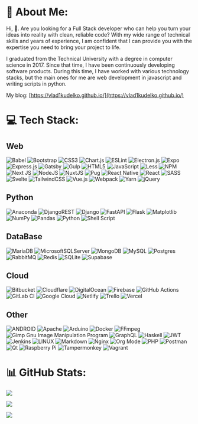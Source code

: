 # 💫 About Me:

Hi, 👋. Are you looking for a Full Stack developer who can help you turn your ideas into reality with clean, reliable code? With my wide range of technical skills and years of experience, I am confident that I can provide you with the expertise you need to bring your project to life.

I graduated from the Technical University with a degree in computer science in 2017. Since that time, I have been continuously developing software products. During this time, I have worked with various technology stacks, but the main ones for me are web development in javascript and writing scripts in python.

My blog: [https://vlad1kudelko.github.io/](https://vlad1kudelko.github.io/)

# 💻 Tech Stack:

## Web

![Babel](https://img.shields.io/badge/Babel-F9DC3e?style=for-the-badge&logo=babel&logoColor=black)
![Bootstrap](https://img.shields.io/badge/bootstrap-%23563D7C.svg?style=for-the-badge&logo=bootstrap&logoColor=white)
![CSS3](https://img.shields.io/badge/css3-%231572B6.svg?style=for-the-badge&logo=css3&logoColor=white)
![Chart.js](https://img.shields.io/badge/chart.js-F5788D.svg?style=for-the-badge&logo=chart.js&logoColor=white)
![ESLint](https://img.shields.io/badge/ESLint-4B3263?style=for-the-badge&logo=eslint&logoColor=white)
![Electron.js](https://img.shields.io/badge/Electron-191970?style=for-the-badge&logo=Electron&logoColor=white)
![Expo](https://img.shields.io/badge/expo-1C1E24?style=for-the-badge&logo=expo&logoColor=#D04A37)
![Express.js](https://img.shields.io/badge/express.js-%23404d59.svg?style=for-the-badge&logo=express&logoColor=%2361DAFB)
![Gatsby](https://img.shields.io/badge/Gatsby-%23663399.svg?style=for-the-badge&logo=gatsby&logoColor=white)
![Gulp](https://img.shields.io/badge/GULP-%23CF4647.svg?style=for-the-badge&logo=gulp&logoColor=white)
![HTML5](https://img.shields.io/badge/html5-%23E34F26.svg?style=for-the-badge&logo=html5&logoColor=white)
![JavaScript](https://img.shields.io/badge/javascript-%23323330.svg?style=for-the-badge&logo=javascript&logoColor=%23F7DF1E)
![Less](https://img.shields.io/badge/less-2B4C80?style=for-the-badge&logo=less&logoColor=white)
![NPM](https://img.shields.io/badge/NPM-%23000000.svg?style=for-the-badge&logo=npm&logoColor=white)
![Next JS](https://img.shields.io/badge/Next-black?style=for-the-badge&logo=next.js&logoColor=white)
![NodeJS](https://img.shields.io/badge/node.js-6DA55F?style=for-the-badge&logo=node.js&logoColor=white)
![NuxtJS](https://img.shields.io/badge/Nuxt-black?style=for-the-badge&logo=nuxt.js&logoColor=white)
![Pug](https://img.shields.io/badge/Pug-FFF?style=for-the-badge&logo=pug&logoColor=A86454)
![React Native](https://img.shields.io/badge/react_native-%2320232a.svg?style=for-the-badge&logo=react&logoColor=%2361DAFB)
![React](https://img.shields.io/badge/react-%2320232a.svg?style=for-the-badge&logo=react&logoColor=%2361DAFB)
![SASS](https://img.shields.io/badge/SASS-hotpink.svg?style=for-the-badge&logo=SASS&logoColor=white)
![Svelte](https://img.shields.io/badge/svelte-%23f1413d.svg?style=for-the-badge&logo=svelte&logoColor=white)
![TailwindCSS](https://img.shields.io/badge/tailwindcss-%2338B2AC.svg?style=for-the-badge&logo=tailwind-css&logoColor=white)
![Vue.js](https://img.shields.io/badge/vuejs-%2335495e.svg?style=for-the-badge&logo=vuedotjs&logoColor=%234FC08D)
![Webpack](https://img.shields.io/badge/webpack-%238DD6F9.svg?style=for-the-badge&logo=webpack&logoColor=black)
![Yarn](https://img.shields.io/badge/yarn-%232C8EBB.svg?style=for-the-badge&logo=yarn&logoColor=white)
![jQuery](https://img.shields.io/badge/jquery-%230769AD.svg?style=for-the-badge&logo=jquery&logoColor=white)

## Python

![Anaconda](https://img.shields.io/badge/Anaconda-%2344A833.svg?style=for-the-badge&logo=anaconda&logoColor=white)
![DjangoREST](https://img.shields.io/badge/DJANGO-REST-ff1709?style=for-the-badge&logo=django&logoColor=white&color=ff1709&labelColor=gray)
![Django](https://img.shields.io/badge/django-%23092E20.svg?style=for-the-badge&logo=django&logoColor=white)
![FastAPI](https://img.shields.io/badge/FastAPI-005571?style=for-the-badge&logo=fastapi)
![Flask](https://img.shields.io/badge/flask-%23000.svg?style=for-the-badge&logo=flask&logoColor=white)
![Matplotlib](https://img.shields.io/badge/Matplotlib-%23ffffff.svg?style=for-the-badge&logo=Matplotlib&logoColor=black)
![NumPy](https://img.shields.io/badge/numpy-%23013243.svg?style=for-the-badge&logo=numpy&logoColor=white)
![Pandas](https://img.shields.io/badge/pandas-%23150458.svg?style=for-the-badge&logo=pandas&logoColor=white)
![Python](https://img.shields.io/badge/python-3670A0?style=for-the-badge&logo=python&logoColor=ffdd54)
![Shell Script](https://img.shields.io/badge/shell_script-%23121011.svg?style=for-the-badge&logo=gnu-bash&logoColor=white)

## DataBase

![MariaDB](https://img.shields.io/badge/MariaDB-003545?style=for-the-badge&logo=mariadb&logoColor=white)
![MicrosoftSQLServer](https://img.shields.io/badge/Microsoft%20SQL%20Server-CC2927?style=for-the-badge&logo=microsoft%20sql%20server&logoColor=white)
![MongoDB](https://img.shields.io/badge/MongoDB-%234ea94b.svg?style=for-the-badge&logo=mongodb&logoColor=white)
![MySQL](https://img.shields.io/badge/mysql-%2300f.svg?style=for-the-badge&logo=mysql&logoColor=white)
![Postgres](https://img.shields.io/badge/postgres-%23316192.svg?style=for-the-badge&logo=postgresql&logoColor=white)
![RabbitMQ](https://img.shields.io/badge/rabbitmq-FF6600?style=for-the-badge&logo=rabbitmq&logoColor=white)
![Redis](https://img.shields.io/badge/redis-%23DD0031.svg?style=for-the-badge&logo=redis&logoColor=white)
![SQLite](https://img.shields.io/badge/sqlite-%2307405e.svg?style=for-the-badge&logo=sqlite&logoColor=white)
![Supabase](https://img.shields.io/badge/Supabase-3ECF8E?style=for-the-badge&logo=supabase&logoColor=white)

## Cloud

![Bitbucket](https://img.shields.io/badge/bitbucket-%230047B3.svg?style=for-the-badge&logo=bitbucket&logoColor=white)
![Cloudflare](https://img.shields.io/badge/Cloudflare-F38020?style=for-the-badge&logo=Cloudflare&logoColor=white)
![DigitalOcean](https://img.shields.io/badge/DigitalOcean-%230167ff.svg?style=for-the-badge&logo=digitalOcean&logoColor=white)
![Firebase](https://img.shields.io/badge/firebase-%23039BE5.svg?style=for-the-badge&logo=firebase)
![GitHub Actions](https://img.shields.io/badge/github%20actions-%232671E5.svg?style=for-the-badge&logo=githubactions&logoColor=white)
![GitLab CI](https://img.shields.io/badge/gitlab%20CI-%23181717.svg?style=for-the-badge&logo=gitlab&logoColor=white)
![Google Cloud](https://img.shields.io/badge/Google%20Cloud-%234285F4.svg?style=for-the-badge&logo=google-cloud&logoColor=white)
![Netlify](https://img.shields.io/badge/netlify-%23000000.svg?style=for-the-badge&logo=netlify&logoColor=#00C7B7)
![Trello](https://img.shields.io/badge/Trello-%23026AA7.svg?style=for-the-badge&logo=Trello&logoColor=white)
![Vercel](https://img.shields.io/badge/vercel-%23000000.svg?style=for-the-badge&logo=vercel&logoColor=white)

## Other

![ANDROID](https://img.shields.io/badge/android-%2320232a.svg?style=for-the-badge&logo=android&logoColor=%a4c639)
![Apache](https://img.shields.io/badge/apache-%23D42029.svg?style=for-the-badge&logo=apache&logoColor=white)
![Arduino](https://img.shields.io/badge/-Arduino-00979D?style=for-the-badge&logo=Arduino&logoColor=white)
![Docker](https://img.shields.io/badge/docker-%230db7ed.svg?style=for-the-badge&logo=docker&logoColor=white)
![FFmpeg](https://shields.io/badge/FFmpeg-%23171717.svg?logo=ffmpeg&style=for-the-badge&labelColor=171717&logoColor=5cb85c)
![Gimp Gnu Image Manipulation Program](https://img.shields.io/badge/Gimp-657D8B?style=for-the-badge&logo=gimp&logoColor=FFFFFF)
![GraphQL](https://img.shields.io/badge/-GraphQL-E10098?style=for-the-badge&logo=graphql&logoColor=white)
![Haskell](https://img.shields.io/badge/Haskell-5e5086?style=for-the-badge&logo=haskell&logoColor=white)
![JWT](https://img.shields.io/badge/JWT-black?style=for-the-badge&logo=JSON%20web%20tokens)
![Jenkins](https://img.shields.io/badge/jenkins-%232C5263.svg?style=for-the-badge&logo=jenkins&logoColor=white)
![LINUX](https://img.shields.io/badge/Linux-FCC624?style=for-the-badge&logo=linux&logoColor=black)
![Markdown](https://img.shields.io/badge/markdown-%23000000.svg?style=for-the-badge&logo=markdown&logoColor=white)
![Nginx](https://img.shields.io/badge/nginx-%23009639.svg?style=for-the-badge&logo=nginx&logoColor=white)
![Org Mode](https://img.shields.io/badge/orgmode-%2377AA99.svg?style=for-the-badge&logo=org&logoColor=white)
![PHP](https://img.shields.io/badge/php-%23777BB4.svg?style=for-the-badge&logo=php&logoColor=white)
![Postman](https://img.shields.io/badge/Postman-FF6C37?style=for-the-badge&logo=postman&logoColor=white)
![Qt](https://img.shields.io/badge/Qt-%23217346.svg?style=for-the-badge&logo=Qt&logoColor=white)
![Raspberry Pi](https://img.shields.io/badge/-RaspberryPi-C51A4A?style=for-the-badge&logo=Raspberry-Pi)
![Tampermonkey](https://img.shields.io/badge/tampermonkey-%2300485B.svg?style=for-the-badge&logo=tampermonkey&logoColor=white)
![Vagrant](https://img.shields.io/badge/vagrant-%231563FF.svg?style=for-the-badge&logo=vagrant&logoColor=white)

<!-- ![.Net](https://img.shields.io/badge/.NET-5C2D91?style=for-the-badge&logo=.net&logoColor=white) -->
<!-- ![AMD](https://img.shields.io/badge/AMD-%23000000.svg?style=for-the-badge&logo=amd&logoColor=white) -->
<!-- ![AWS](https://img.shields.io/badge/AWS-%23FF9900.svg?style=for-the-badge&logo=amazon-aws&logoColor=white) -->
<!-- ![Adobe Acrobat Reader](https://img.shields.io/badge/Adobe%20Acrobat%20Reader-EC1C24.svg?style=for-the-badge&logo=Adobe%20Acrobat%20Reader&logoColor=white) -->
<!-- ![Adobe After Effects](https://img.shields.io/badge/Adobe%20After%20Effects-9999FF.svg?style=for-the-badge&logo=Adobe%20After%20Effects&logoColor=white) -->
<!-- ![Adobe Audition](https://img.shields.io/badge/Adobe%20Audition-9999FF.svg?style=for-the-badge&logo=Adobe%20Audition&logoColor=white) -->
<!-- ![Adobe Creative Cloud](https://img.shields.io/badge/Adobe%20Creative%20Cloud-DA1F26.svg?style=for-the-badge&logo=Adobe%20Creative%20Cloud&logoColor=white) -->
<!-- ![Adobe Dreamweaver](https://img.shields.io/badge/Adobe%20Dreamweaver-FF61F6.svg?style=for-the-badge&logo=Adobe%20Dreamweaver&logoColor=white) -->
<!-- ![Adobe Fonts](https://img.shields.io/badge/Adobe%20Fonts-000B1D.svg?style=for-the-badge&logo=Adobe%20Fonts&logoColor=white) -->
<!-- ![Adobe Illustrator](https://img.shields.io/badge/adobe%20illustrator-%23FF9A00.svg?style=for-the-badge&logo=adobe%20illustrator&logoColor=white) -->
<!-- ![Adobe Illustrator](https://img.shields.io/badge/adobeillustrator-%23FF9A00.svg?style=for-the-badge&logo=adobeillustrator&logoColor=white) -->
<!-- ![Adobe InDesign](https://img.shields.io/badge/Adobe%20InDesign-49021F?style=for-the-badge&logo=adobeindesign&logoColor=FF3366) -->
<!-- ![Adobe InDesign](https://img.shields.io/badge/Adobe%20InDesign-49021F?style=for-the-badge&logo=adobeindesign&logoColor=white) -->
<!-- ![Adobe Lightroom Classic](https://img.shields.io/badge/Adobe%20Lightroom%20Classic-31A8FF.svg?style=for-the-badge&logo=Adobe%20Lightroom%20Classic&logoColor=white) -->
<!-- ![Adobe Lightroom](https://img.shields.io/badge/Adobe%20Lightroom-31A8FF.svg?style=for-the-badge&logo=Adobe%20Lightroom&logoColor=white) -->
<!-- ![Adobe Photoshop](https://img.shields.io/badge/adobe%20photoshop-%2331A8FF.svg?style=for-the-badge&logo=adobe%20photoshop&logoColor=white) -->
<!-- ![Adobe Photoshop](https://img.shields.io/badge/adobephotoshop-%2331A8FF.svg?style=for-the-badge&logo=adobephotoshop&logoColor=white) -->
<!-- ![Adobe Premiere Pro](https://img.shields.io/badge/Adobe%20Premiere%20Pro-9999FF.svg?style=for-the-badge&logo=Adobe%20Premiere%20Pro&logoColor=white) -->
<!-- ![Adobe XD](https://img.shields.io/badge/Adobe%20XD-470137?style=for-the-badge&logo=Adobe%20XD&logoColor=#FF61F6) -->
<!-- ![Adobe](https://img.shields.io/badge/adobe-%23FF0000.svg?style=for-the-badge&logo=adobe&logoColor=white) -->
<!-- ![AdonisJS](https://img.shields.io/badge/adonisjs-%23220052.svg?style=for-the-badge&logo=adonisjs&logoColor=white) -->
<!-- ![Affinity Designer](https://img.shields.io/badge/affinity%20desginer-%231B72BE.svg?style=for-the-badge&logo=affinity-designer&logoColor=white) -->
<!-- ![Affinity Designer](https://img.shields.io/badge/affinitydesginer-%231B72BE.svg?style=for-the-badge&logo=affinity-designer&logoColor=white) -->
<!-- ![Affinity Photo](https://img.shields.io/badge/affinityphoto-%237E4DD2.svg?style=for-the-badge&logo=affinity-photo&logoColor=white) -->
<!-- ![Airbnb](https://img.shields.io/badge/Airbnb-%23ff5a5f.svg?style=for-the-badge&logo=Airbnb&logoColor=white) -->
<!-- ![Alfred](https://img.shields.io/badge/alfred-%235C1F87.svg?style=for-the-badge&logo=alfred) -->
<!-- ![Alibaba Cloud](https://img.shields.io/badge/AlibabaCloud-%23FF6701.svg?style=for-the-badge&logo=alibabacloud&logoColor=white) -->
<!-- ![Alpine.js](https://img.shields.io/badge/alpinejs-white.svg?style=for-the-badge&logo=alpinedotjs&logoColor=%238BC0D0) -->
<!-- ![AmazonDynamoDB](https://img.shields.io/badge/Amazon%20DynamoDB-4053D6?style=for-the-badge&logo=Amazon%20DynamoDB&logoColor=white) -->
<!-- ![Anaconda](https://img.shields.io/badge/Anaconda-%2344A833.svg?style=for-the-badge&logo=anaconda&logoColor=white) -->
<!-- ![Analogue](https://img.shields.io/badge/Analogue-1A1A1A?style=for-the-badge&logo=Analogue&logoColor=white) -->
<!-- ![Angular.js](https://img.shields.io/badge/angular.js-%23E23237.svg?style=for-the-badge&logo=angularjs&logoColor=white) -->
<!-- ![Angular](https://img.shields.io/badge/angular-%23DD0031.svg?style=for-the-badge&logo=angular&logoColor=white) -->
<!-- ![Ansible](https://img.shields.io/badge/ansible-%231A1918.svg?style=for-the-badge&logo=ansible&logoColor=white) -->
<!-- ![Ant-Design](https://img.shields.io/badge/-AntDesign-%230170FE?style=for-the-badge&logo=ant-design&logoColor=white) -->
<!-- ![Apache Airflow](https://img.shields.io/badge/Apache%20Airflow-017CEE?style=for-the-badge&logo=Apache%20Airflow&logoColor=white) -->
<!-- ![Apache Ant](https://img.shields.io/badge/Apache%20Ant-A81C7D?style=for-the-badge&logo=Apache%20Ant&logoColor=white) -->
<!-- ![Apache Flink](https://img.shields.io/badge/Apache%20Flink-E6526F?style=for-the-badge&logo=Apache%20Flink&logoColor=white) -->
<!-- ![Apache Groovy](https://img.shields.io/badge/Apache%20Groovy-4298B8.svg?style=for-the-badge&logo=Apache+Groovy&logoColor=white) -->
<!-- ![Apache Hadoop](https://img.shields.io/badge/Apache%20Hadoop-66CCFF?style=for-the-badge&logo=apachehadoop&logoColor=black) -->
<!-- ![Apache Hive](https://img.shields.io/badge/Apache%20Hive-FDEE21?style=for-the-badge&logo=apachehive&logoColor=black) -->
<!-- ![Apache Kafka](https://img.shields.io/badge/Apache%20Kafka-000?style=for-the-badge&logo=apachekafka) -->
<!-- ![Apache Maven](https://img.shields.io/badge/Apache%20Maven-C71A36?style=for-the-badge&logo=Apache%20Maven&logoColor=white) -->
<!-- ![Apache Spark](https://img.shields.io/badge/Apache%20Spark-FDEE21?style=for-the-badge&logo=apachespark&logoColor=black) -->
<!-- ![Apache Subversion](https://img.shields.io/badge/subversion-%23809CC9.svg?style=for-the-badge&logo=subversion&logoColor=white) -->
<!-- ![Apache Tomcat](https://img.shields.io/badge/apache%20tomcat-%23F8DC75.svg?style=for-the-badge&logo=apache-tomcat&logoColor=black) -->
<!-- ![ApacheCassandra](https://img.shields.io/badge/cassandra-%231287B1.svg?style=for-the-badge&logo=apache-cassandra&logoColor=white) -->
<!-- ![Apache](https://img.shields.io/badge/apache-%23D42029.svg?style=for-the-badge&logo=apache&logoColor=white) -->
<!-- ![Apollo-GraphQL](https://img.shields.io/badge/-ApolloGraphQL-311C87?style=for-the-badge&logo=apollo-graphql) -->
<!-- ![Appwrite](https://img.shields.io/badge/Appwrite-%23FD366E.svg?style=for-the-badge&logo=appwrite&logoColor=white) -->
<!-- ![AquaSec](https://img.shields.io/badge/aqua-%231904DA.svg?style=for-the-badge&logo=aqua&logoColor=#0018A8) -->
<!-- ![Arango DB](https://img.shields.io/badge/ArangoDB-DDE072?style=for-the-badge&logo=arangodb&logoColor=white) -->
<!-- ![Aseprite](https://img.shields.io/badge/Aseprite-FFFFFF?style=for-the-badge&logo=Aseprite&logoColor=#7D929E) -->
<!-- ![AssemblyScript](https://img.shields.io/badge/assembly%20script-%23000000.svg?style=for-the-badge&logo=assemblyscript&logoColor=white) -->
<!-- ![Astro](https://img.shields.io/badge/astro-%232C2052.svg?style=for-the-badge&logo=astro&logoColor=white) -->
<!-- ![Aurelia](https://img.shields.io/badge/aurelia-%23ED2B88.svg?style=for-the-badge&logo=aurelia&logoColor=fff) -->
<!-- ![Azure](https://img.shields.io/badge/azure-%230072C6.svg?style=for-the-badge&logo=azure-devops&logoColor=white) -->
<!-- ![Badge Name](https://img.shields.io/badge/tRPC-%232596BE.svg?style=for-the-badge&logo=tRPC&logoColor=white) -->
<!-- ![Battle.net](https://img.shields.io/badge/battle.net-%2300AEFF.svg?style=for-the-badge&logo=battle.net&logoColor=white) -->
<!-- ![Bevy](https://img.shields.io/badge/bevy-%23232326.svg?style=for-the-badge&logo=bevy&logoColor=white) -->
<!-- ![Bitwarden](https://img.shields.io/badge/bitwarden-%23175DDC.svg?style=for-the-badge&logo=bitwarden&logoColor=white) -->
<!-- ![Blazor](https://img.shields.io/badge/blazor-%235C2D91.svg?style=for-the-badge&logo=blazor&logoColor=white) -->
<!-- ![Blender](https://img.shields.io/badge/blender-%23F5792A.svg?style=for-the-badge&logo=blender&logoColor=white) -->
<!-- ![Buefy](https://img.shields.io/badge/Buefy-7957D5?style=for-the-badge&logo=buefy&logoColor=48289E) -->
<!-- ![Bulma](https://img.shields.io/badge/bulma-00D0B1?style=for-the-badge&logo=bulma&logoColor=white) -->
<!-- ![Bun](https://img.shields.io/badge/Bun-%23000000.svg?style=for-the-badge&logo=bun&logoColor=white) -->
<!-- ![C#](https://img.shields.io/badge/c%23-%23239120.svg?style=for-the-badge&logo=c-sharp&logoColor=white) -->
<!-- ![C++](https://img.shields.io/badge/c++-%2300599C.svg?style=for-the-badge&logo=c%2B%2B&logoColor=white) -->
<!-- ![CMake](https://img.shields.io/badge/CMake-%23008FBA.svg?style=for-the-badge&logo=cmake&logoColor=white) -->
<!-- ![C](https://img.shields.io/badge/c-%2300599C.svg?style=for-the-badge&logo=c&logoColor=white) -->
<!-- ![Canva](https://img.shields.io/badge/Canva-%2300C4CC.svg?style=for-the-badge&logo=Canva&logoColor=white) -->
<!-- ![Chakra](https://img.shields.io/badge/chakra-%234ED1C5.svg?style=for-the-badge&logo=chakraui&logoColor=white) -->
<!-- ![Chart.js](https://img.shields.io/badge/chart.js-F5788D.svg?style=for-the-badge&logo=chart.js&logoColor=white) -->
<!-- ![ChipperCI](https://img.shields.io/badge/chipperci-1e394e.svg?style=for-the-badge&logo=chipperci&logoColor=white) -->
<!-- ![CircleCI](https://img.shields.io/badge/circleci-%23161616.svg?style=for-the-badge&logo=circleci&logoColor=white) -->
<!-- ![Cisco](https://img.shields.io/badge/cisco-%23049fd9.svg?style=for-the-badge&logo=cisco&logoColor=black) -->
<!-- ![Clip Studio Paint](https://img.shields.io/badge/ClipStudioPaint-%23CFD3D3.svg?style=for-the-badge&logo=ClipStudioPaint&logoColor=white) -->
<!-- ![Clojure](https://img.shields.io/badge/Clojure-%23Clojure.svg?style=for-the-badge&logo=Clojure&logoColor=Clojure) -->
<!-- ![CloudBees](https://img.shields.io/badge/CloudBees-1997B5&?logo=cloudbees&logoColor=white&style=for-the-badge) -->
<!-- ![CockroachLabs](https://img.shields.io/badge/Cockroach%20Labs-6933FF?style=for-the-badge&logo=Cockroach%20Labs&logoColor=white) -->
<!-- ![Code-Igniter](https://img.shields.io/badge/CodeIgniter-%23EF4223.svg?style=for-the-badge&logo=codeIgniter&logoColor=white) -->
<!-- ![CodeCov](https://img.shields.io/badge/codecov-%23ff0077.svg?style=for-the-badge&logo=codecov&logoColor=white) -->
<!-- ![Codeberg](https://img.shields.io/badge/Codeberg-2185D0?style=for-the-badge&logo=Codeberg&logoColor=white) -->
<!-- ![Confluence](https://img.shields.io/badge/confluence-%23172BF4.svg?style=for-the-badge&logo=confluence&logoColor=white) -->
<!-- ![Context-API](https://img.shields.io/badge/Context--Api-000000?style=for-the-badge&logo=react) -->
<!-- ![Couchbase](https://img.shields.io/badge/Couchbase-EA2328?style=for-the-badge&logo=couchbase&logoColor=white) -->
<!-- ![CrateDB](https://img.shields.io/badge/CrateDB-009DC7?style=for-the-badge&logo=CrateDB&logoColor=white) -->
<!-- ![Crowdin](https://img.shields.io/badge/Crowdin-2E3340.svg?style=for-the-badge&logo=Crowdin&logoColor=white) -->
<!-- ![Crystal](https://img.shields.io/badge/crystal-%23000000.svg?style=for-the-badge&logo=crystal&logoColor=white) -->
<!-- ![DaisyUI](https://img.shields.io/badge/daisyui-5A0EF8?style=for-the-badge&logo=daisyui&logoColor=white) -->
<!-- ![Dart](https://img.shields.io/badge/dart-%230175C2.svg?style=for-the-badge&logo=dart&logoColor=white) -->
<!-- ![Datadog](https://img.shields.io/badge/datadog-%23632CA6.svg?style=for-the-badge&logo=datadog&logoColor=white) -->
<!-- ![Deno JS](https://img.shields.io/badge/deno%20js-000000?style=for-the-badge&logo=deno&logoColor=white) -->
<!-- ![Dgraph](https://img.shields.io/badge/dgraph-%23E50695.svg?style=for-the-badge&logo=dgraph&logoColor=white) -->
<!-- ![Directus](https://img.shields.io/badge/directus-%2364f.svg?style=for-the-badge&logo=directus&logoColor=white) -->
<!-- ![DjangoREST](https://img.shields.io/badge/DJANGO-REST-ff1709?style=for-the-badge&logo=django&logoColor=white&color=ff1709&labelColor=gray) -->
<!-- ![Django](https://img.shields.io/badge/django-%23092E20.svg?style=for-the-badge&logo=django&logoColor=white) -->
<!-- ![Dribbble](https://img.shields.io/badge/Dribbble-EA4C89?style=for-the-badge&logo=dribbble&logoColor=white) -->
<!-- ![Drupal](https://img.shields.io/badge/drupal-%230678BE.svg?style=for-the-badge&logo=drupal&logoColor=white) -->
<!-- ![EA](https://img.shields.io/badge/ea-%23000000.svg?style=for-the-badge&logo=ea&logoColor=white) -->
<!-- ![EJS](https://img.shields.io/badge/ejs-%23B4CA65.svg?style=for-the-badge&logo=ejs&logoColor=black) -->
<!-- ![ElasticSearch](https://img.shields.io/badge/-ElasticSearch-005571?style=for-the-badge&logo=elasticsearch) -->
<!-- ![Elasticsearch](https://img.shields.io/badge/elasticsearch-%230377CC.svg?style=for-the-badge&logo=elasticsearch&logoColor=white) -->
<!-- ![Elixir](https://img.shields.io/badge/elixir-%234B275F.svg?style=for-the-badge&logo=elixir&logoColor=white) -->
<!-- ![Elm](https://img.shields.io/badge/Elm-60B5CC?style=for-the-badge&logo=elm&logoColor=white) -->
<!-- ![Ember](https://img.shields.io/badge/ember-1C1E24?style=for-the-badge&logo=ember.js&logoColor=#D04A37) -->
<!-- ![Epic Games](https://img.shields.io/badge/epicgames-%23313131.svg?style=for-the-badge&logo=epicgames&logoColor=white) -->
<!-- ![Erlang](https://img.shields.io/badge/Erlang-white.svg?style=for-the-badge&logo=erlang&logoColor=a90533) -->
<!-- ![Esbuild](https://img.shields.io/badge/esbuild-%23FFCF00.svg?style=for-the-badge&logo=esbuild&logoColor=black) -->
<!-- ![FastAPI](https://img.shields.io/badge/FastAPI-005571?style=for-the-badge&logo=fastapi) -->
<!-- ![Fastify](https://img.shields.io/badge/fastify-%23000000.svg?style=for-the-badge&logo=fastify&logoColor=white) -->
<!-- ![Fastlane](https://img.shields.io/badge/fastlane-%2382bd4e.svg?style=for-the-badge&logo=fastlane&logoColor=black) -->
<!-- ![Figma](https://img.shields.io/badge/figma-%23F24E1E.svg?style=for-the-badge&logo=figma&logoColor=white) -->
<!-- ![Filament](https://img.shields.io/badge/Filament-FFAA00?style=for-the-badge&logoColor=%23000000) -->
<!-- ![Flask](https://img.shields.io/badge/flask-%23000.svg?style=for-the-badge&logo=flask&logoColor=white) -->
<!-- ![Flutter](https://img.shields.io/badge/Flutter-%2302569B.svg?style=for-the-badge&logo=Flutter&logoColor=white) -->
<!-- ![Forgejo](https://img.shields.io/badge/forgejo-%23FB923C.svg?style=for-the-badge&logo=forgejo&logoColor=white) -->
<!-- ![Fortran](https://img.shields.io/badge/Fortran-%23734F96.svg?style=for-the-badge&logo=fortran&logoColor=white) -->
<!-- ![Framer](https://img.shields.io/badge/Framer-black?style=for-the-badge&logo=framer&logoColor=blue) -->
<!-- ![Framework7](https://img.shields.io/badge/framework7-%23EE350F.svg?style=for-the-badge&logo=framework7&logoColor=white) -->
<!-- ![GODOT](https://img.shields.io/badge/godot-3582bb.svg?style=for-the-badge&logo=godot-engine&logoColor=white) -->
<!-- ![Gimp](https://img.shields.io/badge/Gimp-657D8B?style=for-the-badge&logo=gimp&logoColor=FFFFFF) -->
<!-- ![Gitea](https://img.shields.io/badge/Gitea-34495E?style=for-the-badge&logo=gitea&logoColor=5D9425) -->
<!-- ![Gitee](https://img.shields.io/badge/Gitee-C71D23?style=for-the-badge&logo=gitee&logoColor=white) -->
<!-- ![Gitpod](https://img.shields.io/badge/gitpod-f06611.svg?style=for-the-badge&logo=gitpod&logoColor=white) -->
<!-- ![Glitch](https://img.shields.io/badge/glitch-%233333FF.svg?style=for-the-badge&logo=glitch&logoColor=white) -->
<!-- ![Go](https://img.shields.io/badge/go-%2300ADD8.svg?style=for-the-badge&logo=go&logoColor=white) -->
<!-- ![Godot Engine](https://img.shields.io/badge/GODOT-%23FFFFFF.svg?style=for-the-badge&logo=godot-engine) -->
<!-- ![Gradle](https://img.shields.io/badge/Gradle-02303A.svg?style=for-the-badge&logo=Gradle&logoColor=white) -->
<!-- ![Grafana](https://img.shields.io/badge/grafana-%23F46800.svg?style=for-the-badge&logo=grafana&logoColor=white) -->
<!-- ![Grav](https://img.shields.io/badge/grav-%23FFFFFF.svg?style=for-the-badge&logo=grav&logoColor=221E1F) -->
<!-- ![Green Sock](https://img.shields.io/badge/green%20sock-88CE02?style=for-the-badge&logo=greensock&logoColor=white) -->
<!-- ![Gunicorn](https://img.shields.io/badge/gunicorn-%298729.svg?style=for-the-badge&logo=gunicorn&logoColor=white) -->
<!-- ![Gutenberg](https://img.shields.io/badge/gutenberg-%23077CB2.svg?style=for-the-badge&logo=gutenberg&logoColor=white) -->
<!-- ![Handlebars](https://img.shields.io/badge/Handlebars-%23000000?style=for-the-badge&logo=Handlebars.js&logoColor=white) -->
<!-- ![Heroku](https://img.shields.io/badge/heroku-%23430098.svg?style=for-the-badge&logo=heroku&logoColor=white) -->
<!-- ![Hibernate](https://img.shields.io/badge/Hibernate-59666C?style=for-the-badge&logo=Hibernate&logoColor=white) -->
<!-- ![Home Assistant](https://img.shields.io/badge/home%20assistant-%2341BDF5.svg?style=for-the-badge&logo=home-assistant&logoColor=white) -->
<!-- ![Homebridge](https://img.shields.io/badge/homebridge-%23491F59.svg?style=for-the-badge&logo=homebridge&logoColor=white) -->
<!-- ![Humble Bundle](https://img.shields.io/badge/HumbleBundle-%23494F5C.svg?style=for-the-badge&logo=HumbleBundle&logoColor=white) -->
<!-- ![IOS](https://img.shields.io/badge/IOS-%2320232a.svg?style=for-the-badge&logo=apple&logoColor=white) -->
<!-- ![InfluxDB](https://img.shields.io/badge/InfluxDB-22ADF6?style=for-the-badge&logo=InfluxDB&logoColor=white) -->
<!-- ![Inkscape](https://img.shields.io/badge/Inkscape-e0e0e0?style=for-the-badge&logo=inkscape&logoColor=080A13) -->
<!-- ![Insomnia](https://img.shields.io/badge/Insomnia-black?style=for-the-badge&logo=insomnia&logoColor=5849BE) -->
<!-- ![Invision](https://img.shields.io/badge/invision-FF3366?style=for-the-badge&logo=invision&logoColor=white) -->
<!-- ![Ionic](https://img.shields.io/badge/Ionic-%233880FF.svg?style=for-the-badge&logo=Ionic&logoColor=white) -->
<!-- ![Itch.io](https://img.shields.io/badge/Itch-%23FF0B34.svg?style=for-the-badge&logo=Itch.io&logoColor=white) -->
<!-- ![JWT](https://img.shields.io/badge/JWT-black?style=for-the-badge&logo=JSON%20web%20tokens) -->
<!-- ![Jasmine](https://img.shields.io/badge/jasmine-%238A4182.svg?style=for-the-badge&logo=jasmine&logoColor=white) -->
<!-- ![JavaFX](https://img.shields.io/badge/javafx-%23FF0000.svg?style=for-the-badge&logo=javafx&logoColor=white) -->
<!-- ![Java](https://img.shields.io/badge/java-%23ED8B00.svg?style=for-the-badge&logo=java&logoColor=white) -->
<!-- ![Jellyfin](https://img.shields.io/badge/jellyfin-%23000B25.svg?style=for-the-badge&logo=Jellyfin&logoColor=00A4DC) -->
<!-- ![Jenkins](https://img.shields.io/badge/jenkins-%232C5263.svg?style=for-the-badge&logo=jenkins&logoColor=white) -->
<!-- ![Jinja](https://img.shields.io/badge/jinja-white.svg?style=for-the-badge&logo=jinja&logoColor=black) -->
<!-- ![Jira](https://img.shields.io/badge/jira-%230A0FFF.svg?style=for-the-badge&logo=jira&logoColor=white) -->
<!-- ![Joomla](https://img.shields.io/badge/joomla-%235091CD.svg?style=for-the-badge&logo=joomla&logoColor=white) -->
<!-- ![Julia](https://img.shields.io/badge/-Julia-9558B2?style=for-the-badge&logo=julia&logoColor=white) -->
<!-- ![Keras](https://img.shields.io/badge/Keras-%23D00000.svg?style=for-the-badge&logo=Keras&logoColor=white) -->
<!-- ![Kotlin](https://img.shields.io/badge/kotlin-%230095D5.svg?style=for-the-badge&logo=kotlin&logoColor=white) -->
<!-- ![Krita](https://img.shields.io/badge/Krita-203759?style=for-the-badge&logo=krita&logoColor=EEF37B) -->
<!-- ![Kubernetes](https://img.shields.io/badge/kubernetes-%23326ce5.svg?style=for-the-badge&logo=kubernetes&logoColor=white) -->
<!-- ![LaTeX](https://img.shields.io/badge/latex-%23008080.svg?style=for-the-badge&logo=latex&logoColor=white) -->
<!-- ![Laravel](https://img.shields.io/badge/laravel-%23FF2D20.svg?style=for-the-badge&logo=laravel&logoColor=white) -->
<!-- ![Less](https://img.shields.io/badge/less-2B4C80?style=for-the-badge&logo=less&logoColor=white) -->
<!-- ![Linode](https://img.shields.io/badge/linode-00A95C?style=for-the-badge&logo=linode&logoColor=white) -->
<!-- ![Livewire](https://img.shields.io/badge/livewire-%234e56a6.svg?style=for-the-badge&logo=livewire&logoColor=white) -->
<!-- ![Lua](https://img.shields.io/badge/lua-%232C2D72.svg?style=for-the-badge&logo=lua&logoColor=white) -->
<!-- ![MUI](https://img.shields.io/badge/MUI-%230081CB.svg?style=for-the-badge&logo=material-ui&logoColor=white) -->
<!-- ![MUI](https://img.shields.io/badge/MUI-%230081CB.svg?style=for-the-badge&logo=mui&logoColor=white) -->
<!-- ![Mantine](https://img.shields.io/badge/Mantine-ffffff?style=for-the-badge&logo=Mantine&logoColor=339af0) -->
<!-- ![MariaDB](https://img.shields.io/badge/MariaDB-003545?style=for-the-badge&logo=mariadb&logoColor=white) -->
<!-- ![MaxCompute](https://img.shields.io/badge/MaxCompute-%23FF6701?style=for-the-badge&logo=alibabacloud&logoColor=white) -->
<!-- ![Mercurial](https://img.shields.io/badge/mercurial-999999.svg?style=for-the-badge&logo=mercurial&logoColor=white) -->
<!-- ![Meta](https://img.shields.io/badge/Meta-%230467DF.svg?style=for-the-badge&logo=Meta&logoColor=white) -->
<!-- ![Meteor JS](https://img.shields.io/badge/meteorjs-%23d74c4c.svg?style=for-the-badge&logo=meteor&logoColor=white) -->
<!-- ![MongoDB](https://img.shields.io/badge/MongoDB-%234ea94b.svg?style=for-the-badge&logo=mongodb&logoColor=white) -->
<!-- ![Mosquitto](https://img.shields.io/badge/mosquitto-%233C5280.svg?style=for-the-badge&logo=eclipsemosquitto&logoColor=white) -->
<!-- ![MusicBrainz](https://img.shields.io/badge/Musicbrainz-EB743B?style=for-the-badge&logo=musicbrainz&logoColor=BA478F) -->
<!-- ![NPM](https://img.shields.io/badge/NPM-%23CB3837.svg?style=for-the-badge&logo=npm&logoColor=white) -->
<!-- ![Neo4J](https://img.shields.io/badge/Neo4j-008CC1?style=for-the-badge&logo=neo4j&logoColor=white) -->
<!-- ![NestJS](https://img.shields.io/badge/nestjs-%23E0234E.svg?style=for-the-badge&logo=nestjs&logoColor=white) -->
<!-- ![Next JS](https://img.shields.io/badge/Next-black?style=for-the-badge&logo=next.js&logoColor=white) -->
<!-- ![Nginx](https://img.shields.io/badge/nginx-%23009639.svg?style=for-the-badge&logo=nginx&logoColor=white) -->
<!-- ![Nim](https://img.shields.io/badge/nim-%23FFE953.svg?style=for-the-badge&logo=nim&logoColor=white) -->
<!-- ![Nix](https://img.shields.io/badge/NIX-5277C3.svg?style=for-the-badge&logo=NixOS&logoColor=white) -->
<!-- ![Node-RED](https://img.shields.io/badge/Node--RED-%238F0000.svg?style=for-the-badge&logo=node-red&logoColor=white) -->
<!-- ![NodeJS](https://img.shields.io/badge/node.js-6DA55F?style=for-the-badge&logo=node.js&logoColor=white) -->
<!-- ![Nodemon](https://img.shields.io/badge/NODEMON-%23323330.svg?style=for-the-badge&logo=nodemon&logoColor=%BBDEAD) -->
<!-- ![Notion](https://img.shields.io/badge/Notion-%23000000.svg?style=for-the-badge&logo=notion&logoColor=white) -->
<!-- ![NumPy](https://img.shields.io/badge/numpy-%23013243.svg?style=for-the-badge&logo=numpy&logoColor=white) -->
<!-- ![Nuxt JS](https://img.shields.io/badge/Nuxt-002E3B?style=for-the-badge&logo=nuxt.js&logoColor=#00DC82) -->
<!-- ![Nx](https://img.shields.io/badge/nx-143055?style=for-the-badge&logo=nx&logoColor=white) -->
<!-- ![OVH](https://img.shields.io/badge/ovh-%23123F6D.svg?style=for-the-badge&logo=ovh&logoColor=#123F6D) -->
<!-- ![Objective-C](https://img.shields.io/badge/OBJECTIVE--C-%233A95E3.svg?style=for-the-badge&logo=apple&logoColor=white) -->
<!-- ![Octave](https://img.shields.io/badge/OCTAVE-darkblue?style=for-the-badge&logo=octave&logoColor=fcd683) -->
<!-- ![Octopus Deploy](https://img.shields.io/badge/octopus%20deploy-0D80D8?style=for-the-badge&logo=octopusdeploy&logoColor=white) -->
<!-- ![OpenAPI Specification](https://img.shields.io/badge/openapiinitiative-%23000000.svg?style=for-the-badge&logo=openapiinitiative&logoColor=white) -->
<!-- ![OpenCV](https://img.shields.io/badge/opencv-%23white.svg?style=for-the-badge&logo=opencv&logoColor=white) -->
<!-- ![OpenGL](https://img.shields.io/badge/OpenGL-%23FFFFFF.svg?style=for-the-badge&logo=opengl) -->
<!-- ![OpenGL](https://img.shields.io/badge/OpenGL-white?logo=OpenGL&style=for-the-badge) -->
<!-- ![OpenSea](https://img.shields.io/badge/OpenSea-%232081E2.svg?style=for-the-badge&logo=opensea&logoColor=white) -->
<!-- ![OpenStack](https://img.shields.io/badge/Openstack-%23f01742.svg?style=for-the-badge&logo=openstack&logoColor=white) -->
<!-- ![OpenTelemetry](https://img.shields.io/badge/OpenTelemetry-FFFFFF?&style=for-the-badge&logo=opentelemetry&logoColor=black) -->
<!-- ![Oracle](https://img.shields.io/badge/Oracle-F80000?style=for-the-badge&logo=oracle&logoColor=white) -->
<!-- ![P5js](https://img.shields.io/badge/p5.js-ED225D?style=for-the-badge&logo=p5.js&logoColor=FFFFFF) -->
<!-- ![PNPM](https://img.shields.io/badge/pnpm-%234a4a4a.svg?style=for-the-badge&logo=pnpm&logoColor=f69220) -->
<!-- ![Packer](https://img.shields.io/badge/packer-%23E7EEF0.svg?style=for-the-badge&logo=packer&logoColor=%2302A8EF) -->
<!-- ![Pandas](https://img.shields.io/badge/pandas-%23150458.svg?style=for-the-badge&logo=pandas&logoColor=white) -->
<!-- ![Perforce Helix](https://img.shields.io/badge/-PERFORCE%20HELIX-404040?style=for-the-badge&logo=Perforce&logoColor=white) -->
<!-- ![Perl](https://img.shields.io/badge/perl-%2339457E.svg?style=for-the-badge&logo=perl&logoColor=white) -->
<!-- ![Phoenix Framework](https://img.shields.io/badge/phoenixframework-%23FD4F00.svg?style=for-the-badge&logo=phoenixframework&logoColor=black) -->
<!-- ![Pi-Hole](https://img.shields.io/badge/pihole-%2396060C.svg?style=for-the-badge&logo=pi-hole&logoColor=white) -->
<!-- ![PlanetScale](https://img.shields.io/badge/planetscale-%23000000.svg?style=for-the-badge&logo=planetscale&logoColor=white) -->
<!-- ![PlatformIO](https://img.shields.io/badge/PlatformIO-%23222.svg?style=for-the-badge&logo=platformio&logoColor=%23f5822a) -->
<!-- ![PlayStation Network](https://img.shields.io/badge/PSN-%230070D1.svg?style=for-the-badge&logo=Playstation&logoColor=white) -->
<!-- ![Plex](https://img.shields.io/badge/plex-%23E5A00D.svg?style=for-the-badge&logo=plex&logoColor=white) -->
<!-- ![Plotly](https://img.shields.io/badge/Plotly-%233F4F75.svg?style=for-the-badge&logo=plotly&logoColor=white) -->
<!-- ![PocketBase](https://img.shields.io/badge/pocketbase-%23b8dbe4.svg?style=for-the-badge&logo=Pocketbase&logoColor=black) -->
<!-- ![Portfolio](https://img.shields.io/badge/Portfolio-%23000000.svg?style=for-the-badge&logo=firefox&logoColor=#FF7139) -->
<!-- ![Postgres](https://img.shields.io/badge/postgres-%23316192.svg?style=for-the-badge&logo=postgresql&logoColor=white) -->
<!-- ![Power Bi](https://img.shields.io/badge/power_bi-F2C811?style=for-the-badge&logo=powerbi&logoColor=black) -->
<!-- ![Prettier](https://img.shields.io/badge/prettier-%23F7B93E.svg?style=for-the-badge&logo=prettier&logoColor=black) -->
<!-- ![Prezi](https://img.shields.io/badge/Prezi-%23000000.svg?style=for-the-badge&logo=Prezi&logoColor=white) -->
<!-- ![Prisma](https://img.shields.io/badge/Prisma-3982CE?style=for-the-badge&logo=Prisma&logoColor=white) -->
<!-- ![Prometheus](https://img.shields.io/badge/Prometheus-E6522C?style=for-the-badge&logo=Prometheus&logoColor=white) -->
<!-- ![Proto.io](https://img.shields.io/badge/Proto.io-161637?style=for-the-badge&logo=proto.io&logoColor=00e5ff) -->
<!-- ![Pug](https://img.shields.io/badge/Pug-FFF?style=for-the-badge&logo=pug&logoColor=A86454) -->
<!-- ![PyTorch](https://img.shields.io/badge/PyTorch-%23EE4C2C.svg?style=for-the-badge&logo=PyTorch&logoColor=white) -->
<!-- ![Qt](https://img.shields.io/badge/Qt-%23217346.svg?style=for-the-badge&logo=Qt&logoColor=white) -->
<!-- ![Quarkus](https://img.shields.io/badge/quarkus-%234794EB.svg?style=for-the-badge&logo=quarkus&logoColor=white) -->
<!-- ![Quasar](https://img.shields.io/badge/Quasar-16B7FB?style=for-the-badge&logo=quasar&logoColor=black) -->
<!-- ![Quill](https://img.shields.io/badge/Quill-52B0E7?style=for-the-badge&logo=apache&logoColor=white) -->
<!-- ![ROS](https://img.shields.io/badge/ros-%230A0FF9.svg?style=for-the-badge&logo=ros&logoColor=white) -->
<!-- ![R](https://img.shields.io/badge/r-%23276DC3.svg?style=for-the-badge&logo=r&logoColor=white) -->
<!-- ![Radix UI](https://img.shields.io/badge/radix%20ui-161618.svg?style=for-the-badge&logo=radix-ui&logoColor=white) -->
<!-- ![Rails](https://img.shields.io/badge/rails-%23CC0000.svg?style=for-the-badge&logo=ruby-on-rails&logoColor=white) -->
<!-- ![Rancher](https://img.shields.io/badge/rancher-%230075A8.svg?style=for-the-badge&logo=rancher&logoColor=white) -->
<!-- ![RayLib](https://img.shields.io/badge/RAYLIB-FFFFFF?style=for-the-badge&logo=raylib&logoColor=black) -->
<!-- ![ReScript](https://img.shields.io/badge/rescript-%2314162c?style=for-the-badge&logo=rescript&logoColor=e34c4c) -->
<!-- ![React Hook Form](https://img.shields.io/badge/React%20Hook%20Form-%23EC5990.svg?style=for-the-badge&logo=reacthookform&logoColor=white) -->
<!-- ![React Native](https://img.shields.io/badge/react_native-%2320232a.svg?style=for-the-badge&logo=react&logoColor=%2361DAFB) -->
<!-- ![React Query](https://img.shields.io/badge/-React%20Query-FF4154?style=for-the-badge&logo=react%20query&logoColor=white) -->
<!-- ![React Router](https://img.shields.io/badge/React_Router-CA4245?style=for-the-badge&logo=react-router&logoColor=white) -->
<!-- ![React](https://img.shields.io/badge/react-%2320232a.svg?style=for-the-badge&logo=react&logoColor=%2361DAFB) -->
<!-- ![Realm](https://img.shields.io/badge/Realm-39477F?style=for-the-badge&logo=realm&logoColor=white) -->
<!-- ![Redis](https://img.shields.io/badge/redis-%23DD0031.svg?style=for-the-badge&logo=redis&logoColor=white) -->
<!-- ![Redux](https://img.shields.io/badge/redux-%23593d88.svg?style=for-the-badge&logo=redux&logoColor=white) -->
<!-- ![Remix](https://img.shields.io/badge/remix-%23000.svg?style=for-the-badge&logo=remix&logoColor=white) -->
<!-- ![Render](https://img.shields.io/badge/Render-%46E3B7.svg?style=for-the-badge&logo=render&logoColor=white) -->
<!-- ![Rhinoceros](https://img.shields.io/badge/Rhinoceros-801010?style=for-the-badge&logo=rhinoceros&logoColor=white) -->
<!-- ![Riot Games](https://img.shields.io/badge/riotgames-D32936.svg?style=for-the-badge&logo=riotgames&logoColor=white) -->
<!-- ![RollupJS](https://img.shields.io/badge/RollupJS-ef3335?style=for-the-badge&logo=rollup.js&logoColor=white) -->
<!-- ![Ruby](https://img.shields.io/badge/ruby-%23CC342D.svg?style=for-the-badge&logo=ruby&logoColor=white) -->
<!-- ![Rust](https://img.shields.io/badge/rust-%23000000.svg?style=for-the-badge&logo=rust&logoColor=white) -->
<!-- ![RxDB](https://img.shields.io/badge/rxdb-%238D1F89.svg?style=for-the-badge&logo=rxdb&logoColor=white) -->
<!-- ![RxDB](https://img.shields.io/badge/rxjs-%23B7178C.svg?style=for-the-badge&logo=reactivex&logoColor=white) -->
<!-- ![RxJS](https://img.shields.io/badge/rxjs-%23B7178C.svg?style=for-the-badge&logo=reactivex&logoColor=white) -->
<!-- ![SASS](https://img.shields.io/badge/SASS-hotpink.svg?style=for-the-badge&logo=SASS&logoColor=white) -->
<!-- ![Scala](https://img.shields.io/badge/scala-%23DC322F.svg?style=for-the-badge&logo=scala&logoColor=white) -->
<!-- ![Scaleway](https://img.shields.io/badge/SCALEWAY-%234f0599.svg?style=for-the-badge&logo=scaleway&logoColor=white) -->
<!-- ![Scaleway](https://img.shields.io/badge/SCALEWAY-%234f0599.svg?style=for-the-badge&logo=scaleway&logoColor=white) -->
<!-- ![SciPy](https://img.shields.io/badge/SciPy-%230C55A5.svg?style=for-the-badge&logo=scipy&logoColor=%white) -->
<!-- ![Scipy](https://img.shields.io/badge/SciPy-%230C55A5.svg?style=for-the-badge&logo=scipy&logoColor=%white) -->
<!-- ![Semantic UI React](https://img.shields.io/badge/Semantic%20UI%20React-%2335BDB2.svg?style=for-the-badge&logo=SemanticUIReact&logoColor=white) -->
<!-- ![Sequelize](https://img.shields.io/badge/Sequelize-52B0E7?style=for-the-badge&logo=Sequelize&logoColor=white) -->
<!-- ![Sidequest](https://img.shields.io/badge/sidequest-%23101227.svg?style=for-the-badge&logo=sidequest&logoColor=white) -->
<!-- ![Single Store](https://img.shields.io/badge/Single%20Store-AA00FF?style=for-the-badge&logo=singlestore&logoColor=white) -->
<!-- ![Sketch Up](https://img.shields.io/badge/SketchUp-005F9E?style=for-the-badge&logo=sketchup&logoColor=white) -->
<!-- ![Sketch](https://img.shields.io/badge/Sketch-FFB387?style=for-the-badge&logo=sketch&logoColor=black) -->
<!-- ![Snowflake](https://img.shields.io/badge/snowflake-%2329B5E8.svg?style=for-the-badge&logo=snowflake&logoColor=white) -->
<!-- ![Socket.io](https://img.shields.io/badge/Socket.io-black?style=for-the-badge&logo=socket.io&badgeColor=010101) -->
<!-- ![SolidJS](https://img.shields.io/badge/SolidJS-2c4f7c?style=for-the-badge&logo=solid&logoColor=c8c9cb) -->
<!-- ![Solidity](https://img.shields.io/badge/Solidity-%23363636.svg?style=for-the-badge&logo=solidity&logoColor=white) -->
<!-- ![SonarLint](https://img.shields.io/badge/SonarLint-CB2029?style=for-the-badge&logo=SONARLINT&logoColor=white) -->
<!-- ![SonarQube](https://img.shields.io/badge/SonarQube-black?style=for-the-badge&logo=sonarqube&logoColor=4E9BCD) -->
<!-- ![Splunk](https://img.shields.io/badge/splunk-%23000000.svg?style=for-the-badge&logo=splunk&logoColor=white) -->
<!-- ![Spring](https://img.shields.io/badge/spring-%236DB33F.svg?style=for-the-badge&logo=spring&logoColor=white) -->
<!-- ![Square Enix](https://img.shields.io/badge/SquareEnix-%23ED1C24.svg?style=for-the-badge&logo=SquareEnix&logoColor=white) -->
<!-- ![Steam](https://img.shields.io/badge/steam-%23000000.svg?style=for-the-badge&logo=steam&logoColor=white) -->
<!-- ![Storybook](https://img.shields.io/badge/-Storybook-FF4785?style=for-the-badge&logo=storybook&logoColor=white) -->
<!-- ![Strapi](https://img.shields.io/badge/strapi-%232E7EEA.svg?style=for-the-badge&logo=strapi&logoColor=white) -->
<!-- ![Streamlit](https://img.shields.io/badge/Streamlit-%23FE4B4B.svg?style=for-the-badge&logo=streamlit&logoColor=white) -->
<!-- ![Styled Components](https://img.shields.io/badge/styled--components-DB7093?style=for-the-badge&logo=styled-components&logoColor=white) -->
<!-- ![Stylus](https://img.shields.io/badge/stylus-%23ff6347.svg?style=for-the-badge&logo=stylus&logoColor=white) -->
<!-- ![Supabase](https://img.shields.io/badge/Supabase-3ECF8E?style=for-the-badge&logo=supabase&logoColor=white) -->
<!-- ![SurrealDB](https://img.shields.io/badge/SurrealDB-FF00A0?style=for-the-badge&logo=surrealdb&logoColor=white) -->
<!-- ![SvelteKit](https://img.shields.io/badge/sveltekit-%23ff3e00.svg?style=for-the-badge&logo=svelte&logoColor=white) -->
<!-- ![Svelte](https://img.shields.io/badge/svelte-%23f1413d.svg?style=for-the-badge&logo=svelte&logoColor=white) -->
<!-- ![Swagger](https://img.shields.io/badge/-Swagger-%23Clojure?style=for-the-badge&logo=swagger&logoColor=white) -->
<!-- ![Swift](https://img.shields.io/badge/swift-F54A2A?style=for-the-badge&logo=swift&logoColor=white) -->
<!-- ![Symfony](https://img.shields.io/badge/symfony-%23000000.svg?style=for-the-badge&logo=symfony&logoColor=white) -->
<!-- ![TOR](https://img.shields.io/badge/tor-%237E4798.svg?style=for-the-badge&logo=tor-project&logoColor=white) -->
<!-- ![TailwindCSS](https://img.shields.io/badge/tailwindcss-%2338B2AC.svg?style=for-the-badge&logo=tailwind-css&logoColor=white) -->
<!-- ![Tauri](https://img.shields.io/badge/tauri-%2324C8DB.svg?style=for-the-badge&logo=tauri&logoColor=%23FFFFFF) -->
<!-- ![TeamCity](https://img.shields.io/badge/teamcity-000000.svg?style=for-the-badge&logo=teamcity&logoColor=white) -->
<!-- ![TensorFlow](https://img.shields.io/badge/TensorFlow-%23FF6F00.svg?style=for-the-badge&logo=TensorFlow&logoColor=white) -->
<!-- ![Teradata](https://img.shields.io/badge/Teradata-F37440?style=for-the-badge&logo=teradata&logoColor=white) -->
<!-- ![Terraform](https://img.shields.io/badge/terraform-%235835CC.svg?style=for-the-badge&logo=terraform&logoColor=white) -->
<!-- ![Three js](https://img.shields.io/badge/threejs-black?style=for-the-badge&logo=three.js&logoColor=white) -->
<!-- ![Threejs](https://img.shields.io/badge/threejs-black?style=for-the-badge&logo=three.js&logoColor=white) -->
<!-- ![Thymeleaf](https://img.shields.io/badge/Thymeleaf-%23005C0F.svg?style=for-the-badge&logo=Thymeleaf&logoColor=white) -->
<!-- ![TravisCI](https://img.shields.io/badge/travis%20ci-%232B2F33.svg?style=for-the-badge&logo=travis&logoColor=white) -->
<!-- ![Trello](https://img.shields.io/badge/Trello-%23026AA7.svg?style=for-the-badge&logo=Trello&logoColor=white) -->
<!-- ![Twilio](https://img.shields.io/badge/Twilio-F22F46?style=for-the-badge&logo=Twilio&logoColor=white) -->
<!-- ![Type-graphql](https://img.shields.io/badge/-TypeGraphQL-%23C04392?style=for-the-badge) -->
<!-- ![TypeScript](https://img.shields.io/badge/typescript-%23007ACC.svg?style=for-the-badge&logo=typescript&logoColor=white) -->
<!-- ![UNITY](https://img.shields.io/badge/Unity-%2320232a.svg?style=for-the-badge&logo=unity&logoColor=white) -->
<!-- ![UNREAL](https://img.shields.io/badge/unreal-%2320232a.svg?style=for-the-badge&logo=unreal-engine&logoColor=white) -->
<!-- ![Uber](https://img.shields.io/badge/Uber-%23000000.svg?style=for-the-badge&logo=Uber&logoColor=white) -->
<!-- ![Ubiquiti](https://img.shields.io/badge/ubiquiti-%230559C9.svg?style=for-the-badge&logo=ubiquiti&logoColor=white) -->
<!-- ![Ubisoft](https://img.shields.io/badge/Ubisoft-%23F5F5F5.svg?style=for-the-badge&logo=Ubisoft&logoColor=black) -->
<!-- ![Unity](https://img.shields.io/badge/unity-%23000000.svg?style=for-the-badge&logo=unity&logoColor=white) -->
<!-- ![UnoCSS](https://img.shields.io/badge/unocss-333333.svg?style=for-the-badge&logo=unocss&logoColor=white) -->
<!-- ![Unreal Engine](https://img.shields.io/badge/unrealengine-%23313131.svg?style=for-the-badge&logo=unrealengine&logoColor=white) -->
<!-- ![Vite](https://img.shields.io/badge/vite-%23646CFF.svg?style=for-the-badge&logo=vite&logoColor=white) -->
<!-- ![Vue.js](https://img.shields.io/badge/vue.js-%2335495e.svg?style=for-the-badge&logo=vuedotjs&logoColor=%234FC08D) -->
<!-- ![Vuetify](https://img.shields.io/badge/Vuetify-1867C0?style=for-the-badge&logo=vuetify&logoColor=AEDDFF) -->
<!-- ![Vultr](https://img.shields.io/badge/Vultr-007BFC.svg?style=for-the-badge&logo=vultr) -->
<!-- ![Web3.js](https://img.shields.io/badge/web3.js-F16822?style=for-the-badge&logo=web3.js&logoColor=white) -->
<!-- ![WebGL](https://img.shields.io/badge/WebGL-990000?logo=webgl&logoColor=white&style=for-the-badge) -->
<!-- ![Webflow](https://img.shields.io/badge/Webflow-4353FF?style=for-the-badge&logo=webflow&logoColor=white) -->
<!-- ![Webpack](https://img.shields.io/badge/webpack-%238DD6F9.svg?style=for-the-badge&logo=webpack&logoColor=black) -->
<!-- ![Windicss](https://img.shields.io/badge/windicss-48B0F1.svg?style=for-the-badge&logo=windi-css&logoColor=white) -->
<!-- ![Windows Terminal](https://img.shields.io/badge/Windows%20Terminal-%234D4D4D.svg?style=for-the-badge&logo=windows-terminal&logoColor=white) -->
<!-- ![Wireguard](https://img.shields.io/badge/wireguard-%2388171A.svg?style=for-the-badge&logo=wireguard&logoColor=white) -->
<!-- ![WordPress](https://img.shields.io/badge/WordPress-%23117AC9.svg?style=for-the-badge&logo=WordPress&logoColor=white) -->
<!-- ![XFCE](https://img.shields.io/badge/XFCE-%232284F2.svg?style=for-the-badge&logo=xfce&logoColor=white) -->
<!-- ![Xamarin](https://img.shields.io/badge/Xamarin-3199DC?style=for-the-badge&logo=xamarin&logoColor=white) -->
<!-- ![Xbox](https://img.shields.io/badge/xbox-%23107C10.svg?style=for-the-badge&logo=xbox&logoColor=white) -->
<!-- ![Yarn](https://img.shields.io/badge/yarn-%232C8EBB.svg?style=for-the-badge&logo=yarn&logoColor=white) -->
<!-- ![Zig](https://img.shields.io/badge/Zig-%23F7A41D.svg?style=for-the-badge&logo=zig&logoColor=white) -->
<!-- ![Zigbee](https://img.shields.io/badge/zigbee-%23EB0443.svg?style=for-the-badge&logo=zigbee&logoColor=white) -->
<!-- ![jQuery](https://img.shields.io/badge/jquery-%230769AD.svg?style=for-the-badge&logo=jquery&logoColor=white) -->
<!-- ![mlflow](https://img.shields.io/badge/mlflow-%23d9ead3.svg?style=for-the-badge&logo=numpy&logoColor=blue) -->
<!-- ![nVIDIA](https://img.shields.io/badge/cuda-000000.svg?style=for-the-badge&logo=nVIDIA&logoColor=green) -->
<!-- ![nVIDIA](https://img.shields.io/badge/nVIDIA-%2376B900.svg?style=for-the-badge&logo=nVIDIA&logoColor=white) -->
<!-- ![p5js](https://img.shields.io/badge/p5.js-ED225D?style=for-the-badge&logo=p5.js&logoColor=FFFFFF) -->
<!-- ![scikit-learn](https://img.shields.io/badge/scikit--learn-%23F7931E.svg?style=for-the-badge&logo=scikit-learn&logoColor=white) -->

<!-- https://gprm.itsvg.in/ -->

# 📊 GitHub Stats:

![](https://github-readme-stats.vercel.app/api?username=vlad1kudelko&theme=dark&hide_border=false&include_all_commits=false&count_private=false)

![](https://nirzak-streak-stats.vercel.app/?user=vlad1kudelko&theme=dark&hide_border=false)

![](https://github-readme-stats.vercel.app/api/top-langs/?username=vlad1kudelko&theme=dark&hide_border=false&include_all_commits=false&count_private=false&layout=compact)
